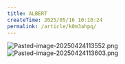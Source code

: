 ```yaml
---
title: ALBERT
createTime: 2025/05/16 10:10:24
permalink: /article/k0m3ahpq/
---
```

![Pasted-image-20250424113552.png](../../.vuepress/public/img/user/附件/Pasted-image-20250424113552.png)
![Pasted-image-20250424113603.png](../../.vuepress/public/img/user/附件/Pasted-image-20250424113603.png) 